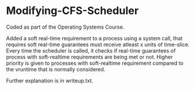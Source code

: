 # Modifying-CFS-Scheduler
Coded as part of the Operating Systems Course.

Added a soft real-time requirement to a process using a system call, that requires soft real-time guarantees must receive atleast x units of time-slice. Every time the scheduler is called, it checks if real-time guarantees of process with soft-realtime requirements are being met or not. Higher priority is given to processes with soft-realtime requirement compared to the vruntime that is normally considered.

Further explanation is in writeup.txt.
